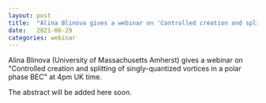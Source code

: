 ```yaml
---
layout: post
title:  "Alina Blinova gives a webinar on 'Controlled creation and splitting of singly-quantized vortices in a polar phase BEC' at 4pm UK time"
date:   2021-06-29
categories: webinar
---
```

Alina Blinova (University of Massachusetts Amherst) gives a webinar on "Controlled creation and splitting of singly-quantized vortices in a polar phase BEC" at 4pm UK time.

The abstract will be added here soon.
